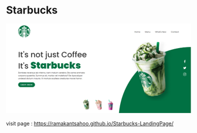 # Starbucks
<img title="sample" alt="sample-img" src="starbucks.png"><br><br>
visit page : https://ramakantsahoo.github.io/Starbucks-LandingPage/
